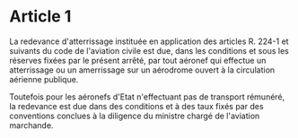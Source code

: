 # Article 1

La redevance d'atterrissage instituée en application des articles R. 224-1 et suivants du code de l'aviation civile est due, dans les conditions et sous les réserves fixées par le présent arrêté, par tout aéronef qui effectue un atterrissage ou un amerrissage sur un aérodrome ouvert à la circulation aérienne publique.

Toutefois pour les aéronefs d'Etat n'effectuant pas de transport rémunéré, la redevance est due dans des conditions et à des taux fixés par des conventions conclues à la diligence du ministre chargé de l'aviation marchande.
